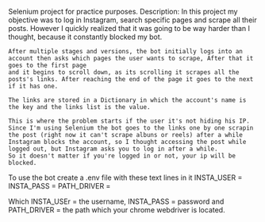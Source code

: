 Selenium project for practice purposes.
Description:
    In this project my objective was to log in Instagram, search specific pages and scrape all their posts.
    However I quickly realized that it was going to be way harder than I thought, because it constantly blocked my bot.

    After multiple stages and versions, the bot initially logs into an account then asks which pages the user wants to scrape, After that it goes to the first page
    and it begins to scroll down, as its scrolling it scrapes all the posts's links. After reaching the end of the page it goes to the next if it has one. 

    The links are stored in a Dictionary in which the account's name is the key and the links list is the value.

    This is where the problem starts if the user it's not hiding his IP. Since I'm using Selenium the bot goes to the links one by one scrapin the post (right now it can't scrape albuns or reels) after a while Instagram blocks the account, so I thought accessing the post while logged out, but Instagram asks you to log in after a while.
    So it doesn't matter if you're logged in or not, your ip will be blocked.

To use the bot create a .env file with these text lines in it
INSTA_USER = 
INSTA_PASS = 
PATH_DRIVER = 

Which INSTA_USEr = the username, INSTA_PASS = password and PATH_DRIVER = the path which your chrome webdriver is located.
